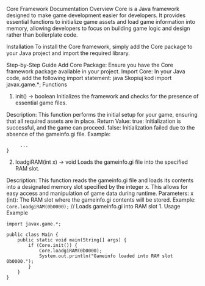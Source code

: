 Core Framework Documentation
Overview
Core is a Java framework designed to make game development easier for developers. It provides essential functions to initialize game assets and load game information into memory, allowing developers to focus on building game logic and design rather than boilerplate code.

Installation
To install the Core framework, simply add the Core package to your Java project and import the required library.

Step-by-Step Guide
Add Core Package: Ensure you have the Core framework package available in your project.
Import Core: In your Java code, add the following import statement:
java
Skopiuj kod
import javax.game.*;
Functions
1. init() -> boolean
Initializes the framework and checks for the presence of essential game files.

Description: This function performs the initial setup for your game, ensuring that all required assets are in place.
Return Value:
true: Initialization is successful, and the game can proceed.
false: Initialization failed due to the absence of the gameinfo.gi file.
Example:
```if (Core.init()) {
     ...
}
```

2. loadgiRAM(int x) -> void
Loads the gameinfo.gi file into the specified RAM slot.

Description: This function reads the gameinfo.gi file and loads its contents into a designated memory slot specified by the integer x. This allows for easy access and manipulation of game data during runtime.
Parameters:
x (int): The RAM slot where the gameinfo.gi contents will be stored.
Example:
```Core.loadgiRAM(0b0000);``` // Loads gameinfo.gi into RAM slot 1.
Usage Example
```
import javax.game.*;

public class Main {
    public static void main(String[] args) {
        if (Core.init()) {
            Core.loadgiRAM(0b0000);
            System.out.println("Gameinfo loaded into RAM slot 0b0000.");
        }
    }
}
```
